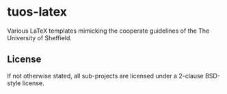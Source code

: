 # tuos-latex
Various LaTeX templates mimicking the cooperate guidelines of the The University of Sheffield.

## License
If not otherwise stated, all sub-projects are licensed under a 2-clause BSD-style license.

